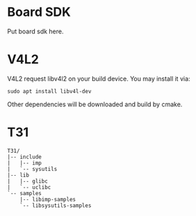 # Board SDK

Put board sdk here.

# V4L2

V4L2 request libv4l2 on your build device. You may install it via:

```
sudo apt install libv4l-dev
```

Other dependencies will be downloaded and build by cmake.

# T31

```
T31/
|-- include
|   |-- imp
|   `-- sysutils
|-- lib
|   |-- glibc
|   `-- uclibc
`-- samples
    |-- libimp-samples
    `-- libsysutils-samples
```

